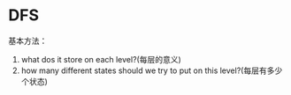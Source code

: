 # DFS

基本方法：

1. what dos it store on each level?\(每层的意义\)
2. how many different states should we try to put on this level?\(每层有多少个状态\)

